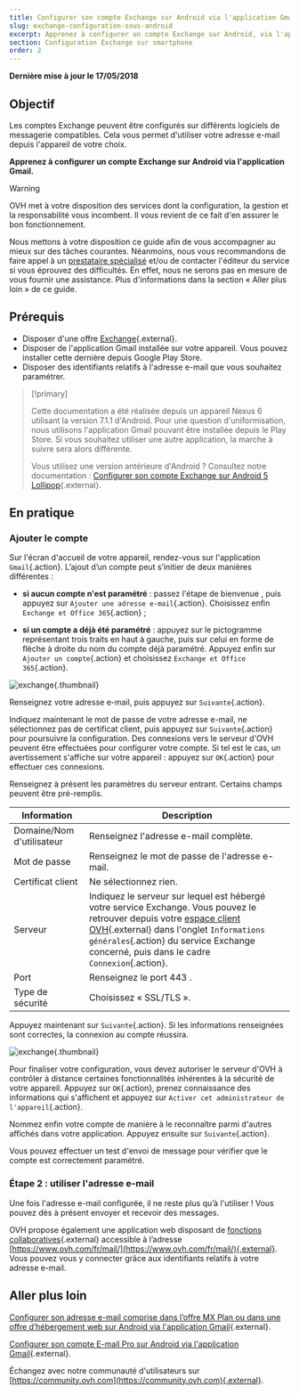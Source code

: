 ```yaml
---
title: Configurer son compte Exchange sur Android via l'application Gmail
slug: exchange-configuration-sous-android
excerpt: Apprenez à configurer un compte Exchange sur Android, via l'application Gmail
section: Configuration Exchange sur smartphone
order: 2
---
```


**Dernière mise à jour le 17/05/2018**

## Objectif

Les comptes Exchange peuvent être configurés sur différents logiciels de messagerie compatibles. Cela vous permet d'utiliser votre adresse e-mail depuis l'appareil de votre choix.

**Apprenez à configurer un compte Exchange sur Android via l'application Gmail.**


> [!warning]
>
> OVH met à votre disposition des services dont la configuration, la gestion et la responsabilité vous incombent. Il vous revient de ce fait d'en assurer le bon fonctionnement.
> 
> Nous mettons à votre disposition ce guide afin de vous accompagner au mieux sur des tâches courantes. Néanmoins, nous vous recommandons de faire appel à un [prestataire spécialisé](https://partner.ovhcloud.com/fr/) et/ou de contacter l'éditeur du service si vous éprouvez des difficultés. En effet, nous ne serons pas en mesure de vous fournir une assistance. Plus d'informations dans la section « Aller plus loin » de ce guide.
> 
 
## Prérequis

- Disposer d'une offre [Exchange](https://www.ovhcloud.com/fr/emails/){.external}.
- Disposer de l'application Gmail installée sur votre appareil. Vous pouvez installer cette dernière depuis Google Play Store.
- Disposer des identifiants relatifs à l'adresse e-mail que vous souhaitez paramétrer.

> [!primary]
>
> Cette documentation a été réalisée depuis un appareil Nexus 6 utilisant la version 7.1.1 d'Android. Pour une question d'uniformisation, nous utilisons l'application Gmail pouvant être installée depuis le Play Store. Si vous souhaitez utiliser une autre application, la marche à suivre sera alors différente.
>
> Vous utilisez une version antérieure d'Android ? Consultez notre documentation : [Configurer son compte Exchange sur Android 5 Lollipop](https://docs.ovh.com/fr/microsoft-collaborative-solutions/exchange-configuration-sous-android-5-lollipop/){.external}.
>

## En pratique

### Ajouter le compte

Sur l'écran d'accueil de votre appareil, rendez-vous sur l'application `Gmail`{.action}. L’ajout d’un compte peut s’initier de deux manières différentes :

- **si aucun compte n'est paramétré** : passez l'étape de bienvenue , puis appuyez sur `Ajouter une adresse e-mail`{.action}. Choisissez enfin `Exchange et Office 365`{.action} ; 

- **si un compte a déjà été paramétré** : appuyez sur le pictogramme représentant trois traits en haut à gauche, puis sur celui en forme de flèche à droite du nom du compte déjà paramétré. Appuyez enfin sur `Ajouter un compte`{.action} et choisissez `Exchange et Office 365`{.action}. 

![exchange](images/configuration-exchange-gmail-application-android-step1.png){.thumbnail}

Renseignez votre adresse e-mail, puis appuyez sur `Suivante`{.action}.

Indiquez maintenant le mot de passe de votre adresse e-mail, ne sélectionnez pas de certificat client, puis appuyez sur `Suivante`{.action} pour poursuivre la configuration. Des connexions vers le serveur d'OVH peuvent être effectuées pour configurer votre compte. Si tel est le cas, un avertissement s'affiche sur votre appareil : appuyez sur `OK`{.action} pour effectuer ces connexions.

Renseignez à présent les paramètres du serveur entrant. Certains champs peuvent être pré-remplis.

|Information|Description| 
|---|---| 
|Domaine/Nom d'utilisateur|Renseignez l'adresse e-mail complète.|  
|Mot de passe|Renseignez le mot de passe de l'adresse e-mail.|
|Certificat client|Ne sélectionnez rien.|
|Serveur|Indiquez le serveur sur lequel est hébergé votre service Exchange. Vous pouvez le retrouver depuis votre [espace client OVH](https://www.ovh.com/auth/?action=gotomanager&from=https://www.ovh.com/fr/&ovhSubsidiary=fr){.external} dans l'onglet `Informations générales`{.action} du service Exchange concerné, puis dans le cadre `Connexion`{.action}.|
|Port|Renseignez le port  443 .|  
|Type de sécurité|Choisissez « SSL/TLS ».|

Appuyez maintenant sur `Suivante`{.action}. Si les informations renseignées sont correctes, la connexion au compte réussira.

![exchange](images/configuration-exchange-gmail-application-android-step2.png){.thumbnail}

Pour finaliser votre configuration, vous devez autoriser le serveur d'OVH à contrôler à distance certaines fonctionnalités inhérentes à la sécurité de votre appareil. Appuyez sur `OK`{.action}, prenez connaissance des informations qui s'affichent et appuyez sur `Activer cet administrateur de l'appareil`{.action}.

Nommez enfin votre compte de manière à le reconnaître parmi d'autres affichés dans votre application. Appuyez ensuite sur `Suivante`{.action}.

Vous pouvez effectuer un test d'envoi de message pour vérifier que le compte est correctement paramétré.

### Étape 2 : utiliser l'adresse e-mail

Une fois l'adresse e-mail configurée, il ne reste plus qu’à l'utiliser ! Vous pouvez dès à présent envoyer et recevoir des messages.

OVH propose également une application web disposant de [fonctions collaboratives](https://www.ovhcloud.com/fr/emails/){.external} accessible à l’adresse [https://www.ovh.com/fr/mail/](https://www.ovh.com/fr/mail/){.external}. Vous pouvez vous y connecter grâce aux identifiants relatifs à votre adresse e-mail.

## Aller plus loin

[Configurer son adresse e-mail comprise dans l’offre MX Plan ou dans une offre d’hébergement web sur Android via l'application Gmail](https://docs.ovh.com/fr/emails/configuration-android-6/){.external}.

[Configurer son compte E-mail Pro sur Android via l'application Gmail](https://docs.ovh.com/fr/emails-pro/configuration-android/){.external}.

Échangez avec notre communauté d'utilisateurs sur [https://community.ovh.com](https://community.ovh.com){.external}.